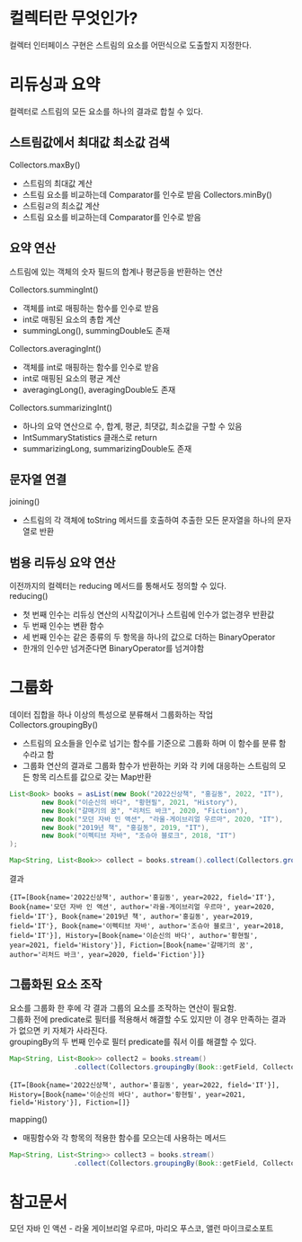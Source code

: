 # 컬렉터란 무엇인가?
컬렉터 인터페이스 구현은 스트림의 요소를 어떤식으로 도출할지 지정한다.

# 리듀싱과 요약
컬렉터로 스트림의 모든 요소를 하나의 결과로 합칠 수 있다.

## 스트림값에서 최대값 최소값 검색
Collectors.maxBy()
- 스트림의 최대값 계산
- 스트림 요소를 비교하는데 Comparator를 인수로 받음
Collectors.minBy()
- 스트림ㄹ의 최소값 계산
- 스트림 요소를 비교하는데 Comparator를 인수로 받음

## 요약 연산
스트림에 있는 객체의 숫자 필드의 합계나 평균등을 반환하는 연산

Collectors.summingInt()
- 객체를 int로 매핑하는 함수를 인수로 받음
- int로 매핑된 요소의 총합 계산
- summingLong(), summingDouble도 존재

Collectors.averagingInt()
- 객체를 int로 매핑하는 함수를 인수로 받음
- int로 매핑된 요소의 평균 계산
- averagingLong(), averagingDouble도 존재

Collectors.summarizingInt()
- 하나의 요약 연산으로 수, 합계, 평균, 최댓값, 최소값을 구할 수 있음
- IntSummaryStatistics 클래스로 return
- summarizingLong, summarizingDouble도 존재


## 문자열 연결
joining()
- 스트림의 각 객체에 toString 메서드를 호출하여 추출한 모든 문자열을 하나의 문자열로 반환

## 범용 리듀싱 요약 연산
이전까지의 컬렉터는 reducing 메서드를 통해서도 정의할 수 있다.  
reducing()
- 첫 번째 인수는 리듀싱 연산의 시작값이거나 스트림에 인수가 없는경우 반환값
- 두 번째 인수는 변환 함수
- 세 번째 인수는 같은 종류의 두 항목을 하나의 값으로 더하는 BinaryOperator
- 한개의 인수만 넘겨준다면 BinaryOperator를 넘겨야함

# 그룹화
데이터 집합을 하나 이상의 특성으로 분류해서 그룹화하는 작업  
Collectors.groupingBy()
- 스트림의 요소들을 인수로 넘기는 함수를 기준으로 그룹화 하며 이 함수를 분류 함수라고 함
- 그룹화 연산의 결과로 그룹화 함수가 반환하는 키와 각 키에 대응하는 스트림의 모든 항목 리스트를 값으로 갖는 Map반환

```java
List<Book> books = asList(new Book("2022신상책", "홍길동", 2022, "IT"),
        new Book("이순신의 바다", "황현필", 2021, "History"),
        new Book("갈매기의 꿈", "리처드 바크", 2020, "Fiction"),
        new Book("모던 자바 인 액션", "라울-게이브리얼 우르마", 2020, "IT"),
        new Book("2019년 책", "홍길동", 2019, "IT"),
        new Book("이펙티브 자바", "조슈아 블로크", 2018, "IT")
);

Map<String, List<Book>> collect = books.stream().collect(Collectors.groupingBy(Book::getField));
```
결과
```
{IT=[Book{name='2022신상책', author='홍길동', year=2022, field='IT'}, Book{name='모던 자바 인 액션', author='라울-게이브리얼 우르마', year=2020, field='IT'}, Book{name='2019년 책', author='홍길동', year=2019, field='IT'}, Book{name='이펙티브 자바', author='조슈아 블로크', year=2018, field='IT'}], History=[Book{name='이순신의 바다', author='황현필', year=2021, field='History'}], Fiction=[Book{name='갈매기의 꿈', author='리처드 바크', year=2020, field='Fiction'}]}
```

## 그룹화된 요소 조작
요소를 그룹화 한 후에 각 결과 그룹의 요소를 조작하는 연산이 필요함.  
그룹화 전에 predicate로 필터를 적용해서 해결할 수도 있지만 이 경우 만족하는 결과가 없으면 키 자체가 사라진다.  
groupingBy의 두 번째 인수로 필터 predicate를 줘서 이를 해결할 수 있다.

```java
Map<String, List<Book>> collect2 = books.stream()
                .collect(Collectors.groupingBy(Book::getField, Collectors.filtering(book -> book.getYear() >= 2021, Collectors.toList())));
```

```
{IT=[Book{name='2022신상책', author='홍길동', year=2022, field='IT'}], History=[Book{name='이순신의 바다', author='황현필', year=2021, field='History'}], Fiction=[]}
```

mapping()
- 매핑함수와 각 항목의 적용한 함수를 모으는데 사용하는 메서드

```java
Map<String, List<String>> collect3 = books.stream()
                .collect(Collectors.groupingBy(Book::getField, Collectors.mapping(Book::getName, Collectors.toList())));
```



# 참고문서

모던 자바 인 액션 - 라울 게이브리얼 우르마, 마리오 푸스코, 앨런 마이크로소포트
